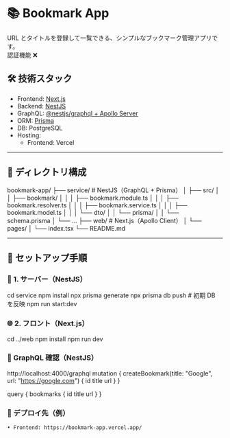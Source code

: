 # 📚 Bookmark App

URL とタイトルを登録して一覧できる、シンプルなブックマーク管理アプリです。  
認証機能 ❌

## 🛠 技術スタック

- Frontend: [Next.js](https://nextjs.org/)
- Backend: [NestJS](https://nestjs.com/)
- GraphQL: [@nestjs/graphql + Apollo Server](https://docs.nestjs.com/graphql/quick-start)
- ORM: [Prisma](https://www.prisma.io/)
- DB: PostgreSQL
- Hosting:
  - Frontend: Vercel

---

## 📁 ディレクトリ構成

bookmark-app/
├── service/ # NestJS（GraphQL + Prisma）
│ ├── src/
│ │ ├── bookmark/
│ │ │ ├── bookmark.module.ts
│ │ │ ├── bookmark.resolver.ts
│ │ │ ├── bookmark.service.ts
│ │ │ ├── bookmark.model.ts
│ │ │ └── dto/
│ │ └── prisma/
│ │ └── schema.prisma
│ └── …
├── web/ # Next.js（Apollo Client）
│ └── pages/
│ └── index.tsx
└── README.md

---

## 🚀 セットアップ手順

### 🔧 1. サーバー（NestJS）

cd service
npm install
npx prisma generate
npx prisma db push # 初期 DB を反映
npm run start:dev

### 🌐 2. フロント（Next.js）

cd ../web
npm install
npm run dev

### 🧪 GraphQL 確認（NestJS）

http://localhost:4000/graphql
mutation {
createBookmark(title: "Google", url: "https://google.com") {
id
title
url
}
}

query {
bookmarks {
id
title
url
}
}

### 📡 デプロイ先（例）

```bash
• Frontend: https://bookmark-app.vercel.app/


```
